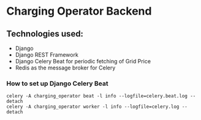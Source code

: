 # Charging Operator Backend

## Technologies used:
* Django
* Django REST Framework
* Django Celery Beat for periodic fetching of Grid Price
* Redis as the message broker for Celery

### How to set up Django Celery Beat

```
celery -A charging_operator beat -l info --logfile=celery.beat.log --detach
celery -A charging_operator worker -l info --logfile=celery.log --detach
```
